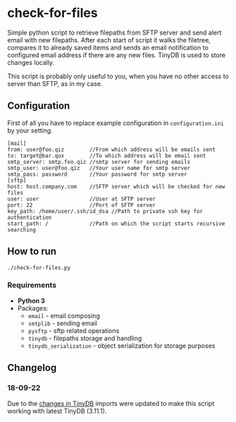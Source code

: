 # check-for-files
Simple python script to retrieve filepaths from SFTP server and send alert email with new filepaths. After each start of script it walks the filetree, compares it to already saved items and sends an email notification to configured email address if there are any new files. TinyDB is used to store changes locally.

This script is probably only useful to you, when you have no other access to server than SFTP, as in my case.

## Configuration

First of all you have to replace example configuration in `configuration.ini` by your setting.

```
[mail]
from: user@foo.qiz        //From which address will be emails sent
to: target@bar.qux        //To which address will be email sent
smtp_server: smtp.foo.qiz //smtp server for sending emails
smtp_user: user@foo.qiz   //Your user name for smtp server
smtp_pass: password       //Your password for smtp server
[sftp]
host: host.company.com    //SFTP server which will be checked for new files
user: user                //User at SFTP server
port: 22                  //Port of SFTP server
key_path: /home/user/.ssh/id_dsa //Path to private ssh key for authentication
start_path: /             //Path on which the script starts recursive searching
```

## How to run

`./check-for-files.py`

### Requirements

* **Python 3**
* Packages:
  * `email` - email composing
  * `smtplib` - sending email
  * `pysftp` - sftp related operations
  * `tinydb` - filepaths storage and handling
  * `tinydb_serialization` - object serialization for storage purposes

## Changelog

### 18-09-22

Due to the [changes in TinyDB](https://tinydb.readthedocs.io/en/latest/changelog.html#v3-0-0-2015-11-13) imports were updated to make this script working with latest TinyDB (3.11.1).
